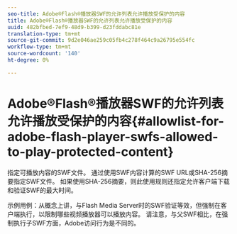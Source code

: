 ```yaml
---
seo-title: Adobe®Flash®播放器SWF的允许列表允许播放受保护的内容
title: Adobe®Flash®播放器SWF的允许列表允许播放受保护的内容
uuid: 482bfbed-7ef9-48d9-b399-d23fddabc81e
translation-type: tm+mt
source-git-commit: 9d2e046ae259c05fb4c278f464c9a26795e554fc
workflow-type: tm+mt
source-wordcount: '140'
ht-degree: 0%

---
```



# Adobe®Flash®播放器SWF的允许列表允许播放受保护的内容{#allowlist-for-adobe-flash-player-swfs-allowed-to-play-protected-content}

指定可播放内容的SWF文件。 通过使用SWF内容计算的SWF URL或SHA-256摘要指定SWF文件。 如果使用SHA-256摘要，则此使用规则还指定允许客户端下载和验证SWF的最大时间。

示例用例：从概念上讲，与Flash Media Server时的SWF验证等效，但强制在客户端执行，以限制哪些视频播放器可以播放内容。 请注意，与父SWF相比，在强制执行子SWF方面，Adobe访问行为是不同的。
